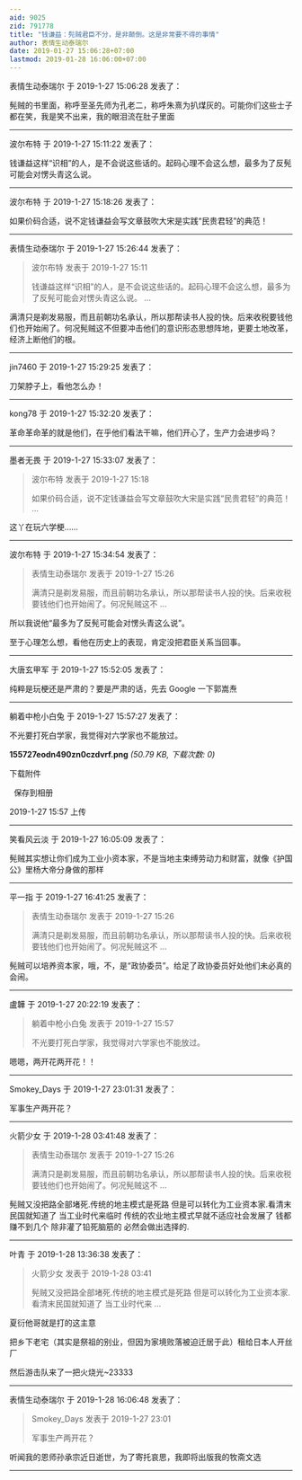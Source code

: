 ```yaml
---
aid: 9025
zid: 791778
title: "钱谦益：髡贼君臣不分，是非颠倒。这是非常要不得的事情"
author: 表情生动泰瑞尔
date: 2019-01-27 15:06:28+07:00
lastmod: 2019-01-28 16:06:00+07:00
---
```


表情生动泰瑞尔 于 2019-1-27 15:06:28 发表了：

髡贼的书里面，称呼至圣先师为孔老二，称呼朱熹为扒煤灰的。可能你们这些士子都在笑，我是笑不出来，我的眼泪流在肚子里面

---

波尔布特 于 2019-1-27 15:11:22 发表了：

钱谦益这样“识相”的人，是不会说这些话的。起码心理不会这么想，最多为了反髡可能会对愣头青这么说。

---

波尔布特 于 2019-1-27 15:18:26 发表了：

如果价码合适，说不定钱谦益会写文章鼓吹大宋是实践“民贵君轻”的典范！

---

表情生动泰瑞尔 于 2019-1-27 15:26:44 发表了：

> 波尔布特 发表于 2019-1-27 15:11
>
> 钱谦益这样“识相”的人，是不会说这些话的。起码心理不会这么想，最多为了反髡可能会对愣头青这么说。 ...

满清只是剃发易服，而且前朝功名承认，所以那帮读书人投的快。后来收税要钱他们也开始闹了。何况髡贼这不但要冲击他们的意识形态思想阵地，更要土地改革，经济上断他们的根。

---

jin7460 于 2019-1-27 15:29:25 发表了：

刀架脖子上，看他怎么办！

---

kong78 于 2019-1-27 15:32:20 发表了：

革命革命革的就是他们，在乎他们看法干嘛，他们开心了，生产力会进步吗？

---

墨者无畏 于 2019-1-27 15:33:07 发表了：

> 波尔布特 发表于 2019-1-27 15:18
>
> 如果价码合适，说不定钱谦益会写文章鼓吹大宋是实践“民贵君轻”的典范！ ...

这丫在玩六学梗……

---

波尔布特 于 2019-1-27 15:34:54 发表了：

> 表情生动泰瑞尔 发表于 2019-1-27 15:26
>
> 满清只是剃发易服，而且前朝功名承认，所以那帮读书人投的快。后来收税要钱他们也开始闹了。何况髡贼这不 ...

所以我说他“最多为了反髡可能会对愣头青这么说”。

至于心理怎么想，看他在历史上的表现，肯定没把君臣关系当回事。

---

大唐玄甲军 于 2019-1-27 15:52:05 发表了：

纯粹是玩梗还是严肃的？要是严肃的话，先去 Google 一下郭嵩焘

---

躺着中枪小白兔 于 2019-1-27 15:57:27 发表了：

不光要打死白学家，我觉得对六学家也不能放过。

**155727eodn490zn0czdvrf.png** _(50.79 KB, 下载次数: 0)_

下载附件

&nbsp;
保存到相册

2019-1-27 15:57 上传

---

笑看风云淡 于 2019-1-27 16:05:09 发表了：

髡贼其实想让你们成为工业小资本家，不是当地主束缚劳动力和财富，就像《护国公》里杨大帝分身做的那样

---

平一指 于 2019-1-27 16:41:25 发表了：

> 表情生动泰瑞尔 发表于 2019-1-27 15:26
>
> 满清只是剃发易服，而且前朝功名承认，所以那帮读书人投的快。后来收税要钱他们也开始闹了。何况髡贼这不 ...

髡贼可以培养资本家，哦，不，是“政协委员”。给足了政协委员好处他们未必真的会闹。

---

盧韡 于 2019-1-27 20:22:19 发表了：

> 躺着中枪小白兔 发表于 2019-1-27 15:57
>
> 不光要打死白学家，我觉得对六学家也不能放过。

嗯嗯，两开花两开花！！

---

Smokey_Days 于 2019-1-27 23:01:31 发表了：

军事生产两开花？

---

火箭少女 于 2019-1-28 03:41:48 发表了：

> 表情生动泰瑞尔 发表于 2019-1-27 15:26
>
> 满清只是剃发易服，而且前朝功名承认，所以那帮读书人投的快。后来收税要钱他们也开始闹了。何况髡贼这不 ...

髡贼又没把路全部堵死.传统的地主模式是死路 但是可以转化为工业资本家.看清末民国就知道了 当工业时代来临时 传统的农业地主模式早就不适应社会发展了 钱都赚不到几个 除非灌了铅死脑筋的 必然会做出选择的.

---

叶青 于 2019-1-28 13:36:38 发表了：

> 火箭少女 发表于 2019-1-28 03:41
>
> 髡贼又没把路全部堵死.传统的地主模式是死路 但是可以转化为工业资本家.看清末民国就知道了 当工业时代来 ...

夏衍他哥就是打的这主意

把乡下老宅（其实是祭祖的别业，但因为家境败落被迫迁居于此）租给日本人开丝厂

然后游击队来了一把火烧光~23333

---

表情生动泰瑞尔 于 2019-1-28 16:06:48 发表了：

> Smokey_Days 发表于 2019-1-27 23:01
>
> 军事生产两开花？

听闻我的恩师孙承宗近日逝世，为了寄托哀思，我即将出版我的牧斋文选

---
